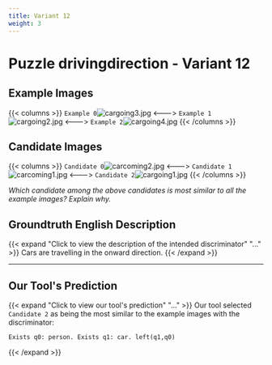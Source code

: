 ```yaml
---
title: Variant 12
weight: 3
---
```


# Puzzle drivingdirection - Variant 12

## Example Images
{{< columns >}}
`Example 0`![cargoing3.jpg](/natscene_data/images/cargoing3.jpg)
<--->
`Example 1`![cargoing2.jpg](/natscene_data/images/cargoing2.jpg)
<--->
`Example 2`![cargoing4.jpg](/natscene_data/images/cargoing4.jpg)
{{< /columns >}}

## Candidate Images
{{< columns >}}
`Candidate 0`![carcoming2.jpg](/natscene_data/images/carcoming2.jpg)
<--->
`Candidate 1`![carcoming1.jpg](/natscene_data/images/carcoming1.jpg)
<--->
`Candidate 2`![cargoing1.jpg](/natscene_data/images/cargoing1.jpg)
{{< /columns >}}

*Which candidate among the above candidates is most similar to all the example images? Explain why.*

## Groundtruth English Description

{{< expand "Click to view the description of the intended discriminator" "..." >}}
Cars are travelling in the onward direction.
{{< /expand >}}

---



## Our Tool's Prediction

{{< expand "Click to view our tool's prediction" "..." >}}
Our tool selected `Candidate 2` as being the most similar to the example images with the discriminator:
```plaintext
Exists q0: person. Exists q1: car. left(q1,q0)
```
{{< /expand >}}
